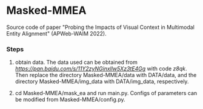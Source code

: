 # Masked-MMEA

Source code of paper "Probing the Impacts of Visual Context in Multimodal Entity Alignment" (APWeb-WAIM 2022).

### Steps

1. obtain data.
  The data used can be obtained from *https://pan.baidu.com/s/11Y2zyNGinxllw5Xz3tE4Gg* with code *z8qk*. 
  Then replace the directory Masked-MMEA/data with DATA/data, and the directory Masked-MMEA/img_data with DATA/img_data, respectively.

2. cd Masked-MMEA/mask_ea and run main.py. Configs of parameters can be modified from Masked-MMEA/config.py.
